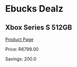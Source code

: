 
# Ebucks Dealz
## Xbox Series S 512GB
[Product Page](https://www.ebucks.com/web/shop/productSelected.do?prodId=1076265569&catId=724368906)

Price: R6799.00

Savings: 200.0


	